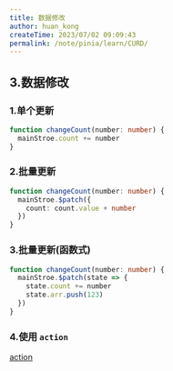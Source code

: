 ```yaml
---
title: 数据修改
author: huan_kong
createTime: 2023/07/02 09:09:43
permalink: /note/pinia/learn/CURD/
---
```


## 3.数据修改

### 1.单个更新

~~~typescript
function changeCount(number: number) {
  mainStroe.count += number
}
~~~

### 2.批量更新

~~~typescript
function changeCount(number: number) {
  mainStroe.$patch({
    count: count.value + number
  })
}
~~~

### 3.批量更新(函数式)

~~~typescript
function changeCount(number: number) {
  mainStroe.$patch(state => {
    state.count += number
    state.arr.push(123)
  })
}
~~~

### 4.使用 `action`

[action](/note/pinia/action)
